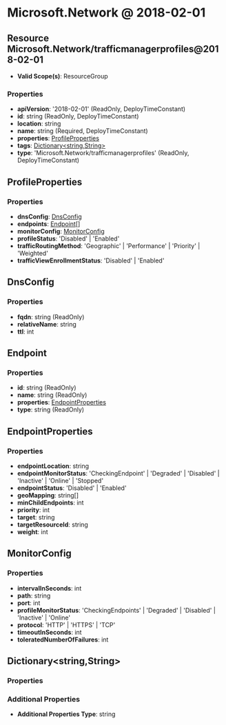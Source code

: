# Microsoft.Network @ 2018-02-01

## Resource Microsoft.Network/trafficmanagerprofiles@2018-02-01
* **Valid Scope(s)**: ResourceGroup
### Properties
* **apiVersion**: '2018-02-01' (ReadOnly, DeployTimeConstant)
* **id**: string (ReadOnly, DeployTimeConstant)
* **location**: string
* **name**: string (Required, DeployTimeConstant)
* **properties**: [ProfileProperties](#profileproperties)
* **tags**: [Dictionary<string,String>](#dictionarystringstring)
* **type**: 'Microsoft.Network/trafficmanagerprofiles' (ReadOnly, DeployTimeConstant)

## ProfileProperties
### Properties
* **dnsConfig**: [DnsConfig](#dnsconfig)
* **endpoints**: [Endpoint](#endpoint)[]
* **monitorConfig**: [MonitorConfig](#monitorconfig)
* **profileStatus**: 'Disabled' | 'Enabled'
* **trafficRoutingMethod**: 'Geographic' | 'Performance' | 'Priority' | 'Weighted'
* **trafficViewEnrollmentStatus**: 'Disabled' | 'Enabled'

## DnsConfig
### Properties
* **fqdn**: string (ReadOnly)
* **relativeName**: string
* **ttl**: int

## Endpoint
### Properties
* **id**: string (ReadOnly)
* **name**: string (ReadOnly)
* **properties**: [EndpointProperties](#endpointproperties)
* **type**: string (ReadOnly)

## EndpointProperties
### Properties
* **endpointLocation**: string
* **endpointMonitorStatus**: 'CheckingEndpoint' | 'Degraded' | 'Disabled' | 'Inactive' | 'Online' | 'Stopped'
* **endpointStatus**: 'Disabled' | 'Enabled'
* **geoMapping**: string[]
* **minChildEndpoints**: int
* **priority**: int
* **target**: string
* **targetResourceId**: string
* **weight**: int

## MonitorConfig
### Properties
* **intervalInSeconds**: int
* **path**: string
* **port**: int
* **profileMonitorStatus**: 'CheckingEndpoints' | 'Degraded' | 'Disabled' | 'Inactive' | 'Online'
* **protocol**: 'HTTP' | 'HTTPS' | 'TCP'
* **timeoutInSeconds**: int
* **toleratedNumberOfFailures**: int

## Dictionary<string,String>
### Properties
### Additional Properties
* **Additional Properties Type**: string

